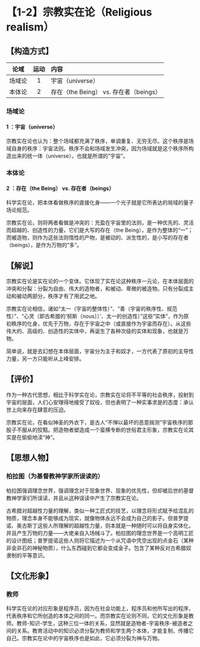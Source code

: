 # 【1-2】宗教实在论（Religious realism）
## 【构造方式】
| 论域 | 运动           | 内容 |
|:----:|:----------------:|:-----|
| 场域论   |1 |  宇宙（universe）  |
| 本体论   | 2|  存在（the Being） vs. 存在者（beings）  |

### 场域论

#### 1 ：宇宙（universe）

宗教实在论也认为：整个场域都充满了秩序，单调重复、无穷无尽。这个秩序是场域自身的秩序：宇宙法则。秩序不会和场域发生冲突，因为场域就是这个秩序所构造出来的统一体（universe），也就是所谓的“宇宙”。
### 本体论

#### 2 ：存在（the Being） vs. 存在者（beings）

科学实在论，把本体看做秩序的直接化身——一个光子就是它所表达的局域的量子场论规范。

宗教实在论，则将两者看做是冲突的：充盈在宇宙里的法则，是一种优先的、灵活而超越的、创造性的力量，它们是大写的存在（the Being），是作为整体的“一”；而被造物，则作为这些法则惰性的产物，是被动的、派生性的，是小写的存在者（beings），是作为万物的“多”。

## 【解说】
宗教实在论是实在论的一个变体。它体现了实在论这种秩序一元论，在本体层面的冲突和分裂：分裂为自由、伟大的造物者，和被动、卑微的被造物。只有分裂成主动和被动两部分，秩序才有了用武之地。

宗教实在论相信，诸如“太一（宇宙的整体性）”、“善（宇宙的秩序性、规范性）”、“心灵（即古希腊的‘努斯〔nous〕）’、太一的创造性）”这些“实体”，作为原初秩序的化身，优先于万物，存在于宇宙之中（或直接作为宇宙而存在）。从这些伟大的、高级的、创造性的实体中，再诞生了各种次级的实体和现象，也就是万物。

简单说，就是去幻想在本体层面，宇宙分为主子和奴才，一方代表了原初的主导性力量，另一方只能听从上峰安排。
## 【评价】
作为一种古代思想，相比于科学实在论，宗教实在论将不平等的社会秩序，投射到宇宙的层面，人们心安理得地接受了奴役，但也表明了一种实事求是的态度：承认世上向来存在肆意的压迫。

宗教实在论，在看似神圣的外衣下，是古人“不惮以最坏的恶意揣测”宇宙秩序的那股子不服从的狡黠。把造物者塑造成一个蛮横专断的世俗君主形象，宗教实在论其实是在偷偷地渎“神”。

## 【思想人物】
### 柏拉图（为基督教神学家所误读的）
柏拉图强调理念世界，强调理念对于现象世界、现象的优先性，但却被后世的基督教神学家们所误读，并且从这种误读中产生了宗教实在论。

古希腊对超越性力量的理解，类似一种工匠式的技艺，以理念将形式赋予给混乱的物质，理念本身不能够成为现实，就像物体永远不会成为自己的影子。但普罗提诺、奥古斯丁这些人所理解的超越性力量，则本就是一种随时可以将自身实体化，并且产生万物的力量——大佬亲自入场械斗了。柏拉图的理念世界是一个高明工匠的设计图纸；普罗提诺这些人则将它描述为一个从咒语中凭空出现的点金石（某种非金非石的神秘物质），什么东西碰到它都会变成金子。包含了某种反对古希腊奴隶制的平等意识。

## 【文化形象】
### 教师
科学实在论的对应形象是程序员，因为在社会功能上，程序员和他所写出的程序，代表秩序和它所创造的本体之间的同一。而宗教实在论则不同，它的文化形象是教师。教师-知识-学生，这种三位一体的关系，显然就是造物者-宇宙秩序-被造者之间的关系。教育活动中的知识必须分裂为教师和学生两个本体，才能复制、传播它自己。宗教实在论中的宇宙秩序也是如此，它必须分裂为神与万物。

